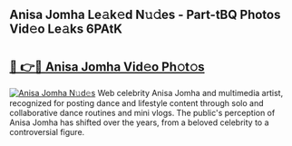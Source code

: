 ## Anisa Jomha Le𝚊k𝚎d N𝚞𝚍es - Part-tBQ Photos Vid𝚎o Le𝚊ks 6PAtK

# <h2><a href="http://fbdj433.evod.top/?m=Anisa+Jomha">🔗 👉🔴 Anisa Jomha Vid𝚎o Ph𝚘t𝚘s</a></h2>

[![Anisa Jomha N𝚞d𝚎s](https://i.imgur.com/8V9OHl7.gif)](http://fbdj433.evod.top/?m=Anisa+Jomha)
Web celebrity Anisa Jomha and multimedia artist, recognized for posting dance and lifestyle content through solo and collaborative dance routines and mini vlogs. The public's perception of Anisa Jomha has shifted over the years, from a beloved celebrity to a controversial figure. 
